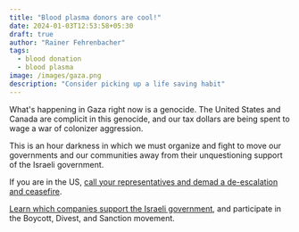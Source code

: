 ```yaml
---
title: "Blood plasma donors are cool!"
date: 2024-01-03T12:53:58+05:30
draft: true
author: "Rainer Fehrenbacher"
tags:
  - blood donation
  - blood plasma
image: /images/gaza.png
description: "Consider picking up a life saving habit"
---
```

What's happening in Gaza right now is a genocide. The United States and Canada are complicit in this genocide, and our tax dollars are being spent to wage a war of colonizer aggression.

This is an hour darkness in which we must organize and fight to move our governments and our communities away from their unquestioning support of the Israeli government.

If you are in the US, [call your representatives and demad a de-escalation and ceasefire](https://5calls.org/issue/israel-palestine-gaza-war-hamas-ceasefire/).

[Learn which companies support the Israeli government](https://bdscoalition.ca/boycott-list-of-shame/), and participate in the Boycott, Divest, and Sanction movement.
